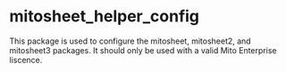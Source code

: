 # mitosheet_helper_config

This package is used to configure the mitosheet, mitosheet2, and mitosheet3 packages. 
It should only be used with a valid Mito Enterprise liscence. 
